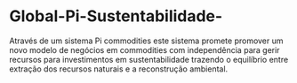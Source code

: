 # Global-Pi-Sustentabilidade-
Através de um sistema Pi commodities este sistema promete promover um novo modelo de negócios em  commodities com independência para gerir recursos para investimentos em sustentabilidade trazendo o equilíbrio entre extração dos recursos naturais e a reconstrução ambiental.
